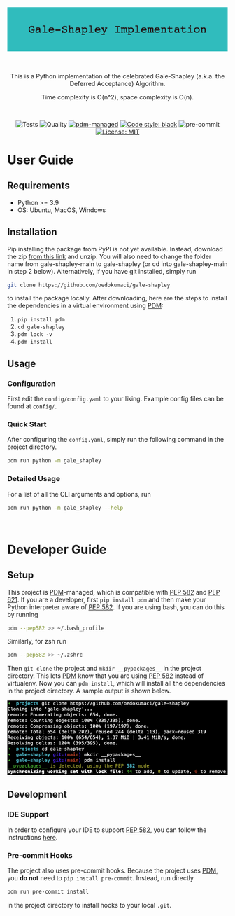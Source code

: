 <div align="center">

<img src=./style/Gale-Shapley-Implementation.png width="800">

&nbsp;

This is a Python implementation of the celebrated Gale-Shapley (a.k.a. the Deferred Acceptance) Algorithm.

Time complexity is O(n^2), space complexity is O(n).

&nbsp;

![Tests](https://github.com/oedokumaci/gale-shapley/actions/workflows/tests.yml/badge.svg)
![Quality](https://github.com/oedokumaci/gale-shapley/actions/workflows/quality.yml/badge.svg)
[![pdm-managed](https://img.shields.io/badge/pdm-managed-blueviolet)](https://pdm.fming.dev)
[![Code style: black](https://img.shields.io/badge/code%20style-black-000000.svg)](https://github.com/psf/black)
![pre-commit](https://img.shields.io/badge/pre--commit-enabled-brightgreen?logo=pre-commit&logoColor=white)
[![License: MIT](https://img.shields.io/badge/License-MIT-yellow.svg)](https://opensource.org/licenses/MIT)

</div>

# User Guide

## Requirements

- Python >= 3.9
- OS: Ubuntu, MacOS, Windows

## Installation

Pip installing the package from PyPI is not yet available. Instead, download the zip [from this link](https://github.com/oedokumaci/gale-shapley/archive/refs/heads/main.zip) and unzip. You will also need to change the folder name from gale-shapley-main to gale-shapley (or cd into gale-shapley-main in step 2 below). Alternatively, if you have git installed, simply run 
```bash
git clone https://github.com/oedokumaci/gale-shapley
```
to install the package locally. After downloading, here are the steps to install the dependencies in a virtual environment using [PDM]:

1. `pip install pdm`
2. `cd gale-shapley`
3. `pdm lock -v`
4. `pdm install`

## Usage

### Configuration

First edit the `config/config.yaml` to your liking. Example config files can be found at `config/`.

### Quick Start

After configuring the `config.yaml`, simply run the following command in the project directory.
```bash
pdm run python -m gale_shapley
```

### Detailed Usage
For a list of all the CLI arguments and options, run
```bash
pdm run python -m gale_shapley --help
```

&nbsp;

# Developer Guide

## Setup

This project is [PDM]-managed, which is compatible with [PEP 582] and [PEP 621]. If you are a developer, first `pip install pdm` and then make your Python interpreter aware of [PEP 582]. If you are using bash, you can do this by running

```bash
pdm --pep582 >> ~/.bash_profile
```

Similarly, for zsh run

```bash
pdm --pep582 >> ~/.zshrc
```
Then `git clone` the project and `mkdir __pypackages__` in the project directory. This lets [PDM] know that you are using [PEP 582] instead of virtualenv. Now you can `pdm install`, which will install all the dependencies in the project directory. A sample output is shown below.

<img src=./style/PDM-Install.png width="600">

## Development

### IDE Support

In order to configure your IDE to support [PEP 582], you can follow the instructions [here](https://pdm.fming.dev/docs/pep582/).

### Pre-commit Hooks

The project also uses pre-commit hooks. Because the project uses [PDM], you **do not** need to `pip install pre-commit`. Instead, run directly
```bash
pdm run pre-commit install
```
in the project directory to install hooks to your local `.git`.

[pep 582]: https://www.python.org/dev/peps/pep-0582
[pep 621]: https://www.python.org/dev/peps/pep-0621
[PDM]: https://pdm.fming.dev
